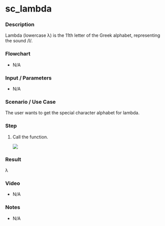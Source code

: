 ﻿# sc_lambda

### Description

Lambda (lowercase λ) is the 11th letter of the Greek alphabet, representing the sound /l/.

### Flowchart

- N/A 

### Input / Parameters

- N/A

### Scenario / Use Case

The user wants to get the special character alphabet for lambda.

### Step

1. Call the function.
    
    ![](../../../../document/function/SpecialCharacter/sc_lambda1/sc_lambda-step-1.png?raw=true)
 
### Result

 λ
 
### Video

- N/A

<!--[![Video](http://i.imgur.com/Ot5DWAW.png)](https://youtu.be/StTqXEQ2l-Y?t=35s)-->

### Notes

- N/A